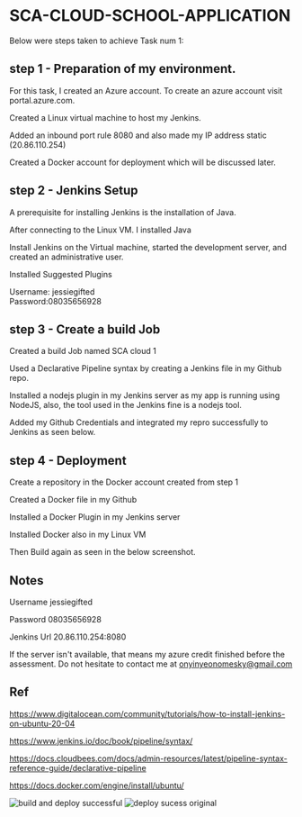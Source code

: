 # SCA-CLOUD-SCHOOL-APPLICATION
Below were steps taken to achieve Task num 1:

## step 1 - Preparation of my environment.
For this task, I created an Azure account. To create an azure account visit  portal.azure.com.

Created a Linux virtual machine to host my Jenkins.

Added an inbound port rule 8080 and also made my IP address static (20.86.110.254)

Created a Docker account for deployment which will be discussed later.

## step 2 -  Jenkins Setup

A prerequisite for installing Jenkins is the installation of Java.

After connecting to the Linux VM. I installed Java

Install Jenkins on the Virtual machine, started the development server, and created an administrative user.

Installed Suggested Plugins

Username: jessiegifted  
Password:08035656928


## step 3 - Create a build Job
Created a build Job named SCA cloud 1

Used a Declarative Pipeline syntax by creating a Jenkins file in my Github repo.

Installed a nodejs plugin in my Jenkins server as my app is running using NodeJS, also, the tool used in the Jenkins fine is a nodejs tool.

Added my Github Credentials and integrated my repro successfully to Jenkins as seen below.

## step 4 - Deployment
Create a repository in the Docker account created from step 1

Created a Docker file in my Github

Installed a Docker Plugin in my Jenkins server

Installed Docker also in my Linux VM

Then Build again as seen in the below screenshot.

## Notes
Username jessiegifted

Password 08035656928

Jenkins Url 20.86.110.254:8080

If the server isn't available, that means my azure credit finished before the assessment. Do not hesitate to contact me at onyinyeonomesky@gmail.com

## Ref

https://www.digitalocean.com/community/tutorials/how-to-install-jenkins-on-ubuntu-20-04

https://www.jenkins.io/doc/book/pipeline/syntax/

https://docs.cloudbees.com/docs/admin-resources/latest/pipeline-syntax-reference-guide/declarative-pipeline

https://docs.docker.com/engine/install/ubuntu/

![build and deploy successful](https://user-images.githubusercontent.com/87488892/126696742-f15debfc-acfa-460d-b422-1f931eec0919.PNG)
![deploy sucess original](https://user-images.githubusercontent.com/87488892/126696793-0ceb8ca8-60f3-49e7-ad20-f95f39462086.PNG)
